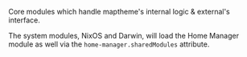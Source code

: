 Core modules which handle maptheme's internal logic & external's interface.

The system modules, NixOS and Darwin, will load the Home Manager module as well via the `home-manager.sharedModules` attribute.
